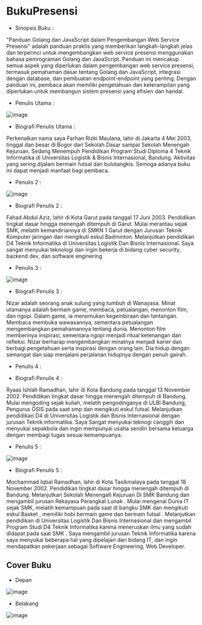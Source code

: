 # BukuPresensi

* Sinopsis Buku :

"Panduan Golang dan JavaScript dalam Pengembangan Web Service Presensi" adalah panduan praktis yang memberikan langkah-langkah jelas dan terperinci untuk mengembangkan web service presensi menggunakan bahasa pemrograman Golang dan JavaScript. Panduan ini mencakup semua aspek yang diperlukan dalam pengembangan web service presensi, termasuk pemahaman dasar tentang Golang dan JavaScript, integrasi dengan database, dan pembuatan endpoint-endpoint yang penting. Dengan panduan ini, pembaca akan memiliki pengetahuan dan keterampilan yang diperlukan untuk membangun sistem presensi yang efisien dan handal.

* Penulis Utama :

![image](https://github.com/FarhanRizkiM/BukuPresensi/assets/110893795/9842894e-f9a8-42a6-88ab-51270ad41062)

* Biografi Penulis Utama :
  
Perkenalkan nama saya Farhan Rizki Maulana, lahir di Jakarta 4 Mei 2003, tinggal dan besar di Bogor dari Sekolah Dasar sampai Sekolah Menengah Kejuruan. Sedang Menempuh Pendidikan Program Studi Diploma 4 Teknik Informatika di Universitas Logistik & Bisnis Internasional, Bandung. Aktivitas yang sering dijalani bermain futsal dan bulutangkis. Semoga adanya buku ini dapat menjadi manfaat bagi pembaca.

* Penulis 2 :

![image](https://github.com/FarhanRizkiM/BukuPresensi/assets/110893795/ee759776-a601-407b-a247-18242d47f563)

* Biografi Penulis 2 :

Fahad Abdul Aziz, lahir di Kota Garut pada tanggal 17 Juni 2003. Pendidikan tingkat dasar hingga menengah ditempuh di Garut. Mulai merantau sejak SMK, melatih kemandiriannya di SMKN 1 Garut dengan Jurusan Teknik Komputer jaringan dan mengikuti eskul Badminton. Melanjutkan pendidikan D4 Teknik Informatika di Universitas Logistik Dan Bisnis Internasional. Saya sangat menyukai teknologi dan ingin bekerja di bidang cyber security, backend dev, dan software enginering

* Penulis 3 :

![image](https://github.com/FarhanRizkiM/BukuPresensi/assets/110893795/aa9f1431-a16b-4372-b409-70c0c6a0f2ce)

* Biografi Penulis 3 :

Nizar adalah seorang anak sulung yang tumbuh di Wanayasa. Minat utamanya adalah bermain game, membaca, petualangan, menonton film, dan ngopi. Dalam game, ia menemukan kegembiraan dan tantangan. Membaca membuka wawasannya, sementara petualangan mengembangkan pemahamannya tentang dunia. Menonton film memberinya inspirasi, sementara ngopi menjadi ritual ketenangan dan refleksi. Nizar berharap mengembangkan minatnya menjadi karier dan berbagi pengetahuan serta inspirasi dengan orang lain. Dia hidup dengan semangat dan siap menjalani perjalanan hidupnya dengan penuh gairah.

* Penulis 4 :

* Biografi Penulis 4 :

Ryaas Ishlah Ramadhan, lahir di Kota Bandung pada tanggal 13 November 2002. Pendidikan tingkat dasar hingga menengah ditempuh di Bandung. Mulai mengoding sejak kuliah, melatih pengodinganya di ULBI Bandung, Pengurus OSIS pada saat smp dan mengikuti eskul futsal. Melanjutkan pendidikan D4 di Universitas Logistik dan Bisnis Internasional dengan jurusan Teknik informatika. Saya Sangat menyukai teknogi canggih dan menyukai sepakbola dan ingin mempunyai usaha sendiri bersama keluarga dengan membagi tugas sesuai kemampuanya.

* Penulis 5 :

![image](https://github.com/FarhanRizkiM/BukuPresensi/assets/110893795/25ac73ea-e2dc-4b25-8ea6-73bebe08f5f3)

* Biografi Penulis 5 :

Mochammad Iqbal Ramadhan, lahir di Kota Tasikmalaya pada tanggal 18 November 2002. Pendidikan tingkat dasar hingga menengah ditempuh di Bandung. Melanjutkan Sekolah Menengah Kejuruan Di SMK Bandung dan mengambil jurusan Rekayasa Perangkat Lunak . Mulai mengenal Dunia IT sejak SMK, melatih kemampuan pada saat di bangku SMK dan mengikuti eskul Basket , memiliki hobi bermain game dan bermain futsal . Melanjutkan pendidikan di Universitas Logistik Dan Bisnis Internasional dan mengambil Program Studi D4 Teknik Informatika karena meneruskan ilmu yang sudah didapat pada saat SMK . Saya mengambil jurusan Teknik Informatika karena saya menyukai beberapa hal yang dipelajari dari bidang IT, dan ingin mendapatkan pekerjaan sebagai Software Engineering, Web Developer. 

## Cover Buku 

* Depan

![image](https://github.com/FarhanRizkiM/BukuPresensi/assets/110893795/063094ff-4f47-404f-b009-ce3dc6c789c9)

* Belakang

![image](https://github.com/FarhanRizkiM/BukuPresensi/assets/110893795/446d6738-6846-4fce-ae14-2994c3a9d6d6)




